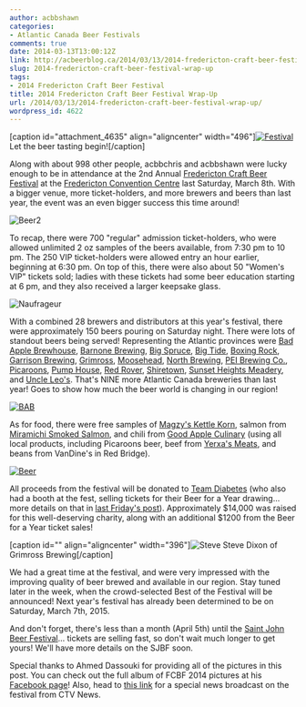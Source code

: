 ```yaml
---
author: acbbshawn
categories:
- Atlantic Canada Beer Festivals
comments: true
date: 2014-03-13T13:00:12Z
link: http://acbeerblog.ca/2014/03/13/2014-fredericton-craft-beer-festival-wrap-up/
slug: 2014-fredericton-craft-beer-festival-wrap-up
tags:
- 2014 Fredericton Craft Beer Festival
title: 2014 Fredericton Craft Beer Festival Wrap-Up
url: /2014/03/13/2014-fredericton-craft-beer-festival-wrap-up/
wordpress_id: 4622
---
```


[caption id="attachment_4635" align="aligncenter" width="496"][![Festival](http://acbeerblog.ca/wp-content/uploads/2014/03/festival.jpg?w=300)](http://acbeerblog.ca/wp-content/uploads/2014/03/festival.jpg) Let the beer tasting begin![/caption]

Along with about 998 other people, acbbchris and acbbshawn were lucky enough to be in attendance at the 2nd Annual [Fredericton Craft Beer Festival](http://www.frederictoncraftbeerfestival.com/) at the [Fredericton Convention Centre](http://www.frederictonconventions.ca/) last Saturday, March 8th. With a bigger venue, more ticket-holders, and more brewers and beers than last year, the event was an even bigger success this time around!

![Beer2](http://acbeerblog.ca/wp-content/uploads/2014/03/beer2.jpg?w=300)

To recap, there were 700 "regular" admission ticket-holders, who were allowed unlimited 2 oz samples of the beers available, from 7:30 pm to 10 pm. The 250 VIP ticket-holders were allowed entry an hour earlier, beginning at 6:30 pm. On top of this, there were also about 50 "Women's VIP" tickets sold; ladies with these tickets had some beer education starting at 6 pm, and they also received a larger keepsake glass.

![Naufrageur](http://acbeerblog.ca/wp-content/uploads/2014/03/naufrageur.jpg?w=300)

With a combined 28 brewers and distributors at this year's festival, there were approximately 150 beers pouring on Saturday night. There were lots of standout beers being served! Representing the Atlantic provinces were [Bad Apple Brewhouse](https://www.facebook.com/badapplebrewhouse), [Barnone Brewing](https://www.facebook.com/BarNone.Brewing), [Big Spruce](http://www.bigspruce.ca/), [Big Tide](http://bigtidebrew.com/), [Boxing Rock](http://www.boxingrock.ca/), [Garrison Brewing](http://www.garrisonbrewing.com/), [Grimross](https://www.facebook.com/pages/Grimross-Brewing-Co/110264115801307), [Moosehead](http://moosehead.ca/home/), [North Brewing](http://www.northbrewing.ca/), [PEI Brewing Co.](http://peibrewingcompany.com/), [Picaroons](http://www.picaroons.ca/), [Pump House](http://beer.pumphousebrewery.ca/), [Red Rover](http://www.redroverbrew.com/), [Shiretown](http://www.shiretownbeer.com/), [Sunset Heights Meadery](https://www.facebook.com/SunsetHeightsMeadery), and [Uncle Leo's](http://uncleleosbrewery.ca/). That's NINE more Atlantic Canada breweries than last year! Goes to show how much the beer world is changing in our region!

[![BAB](http://acbeerblog.ca/wp-content/uploads/2014/03/bab.jpg?w=300)](http://acbeerblog.ca/wp-content/uploads/2014/03/bab.jpg)

As for food, there were free samples of [Magzy's Kettle Korn](https://www.facebook.com/MagzysKettleKorn), salmon from [Miramichi Smoked Salmon](https://www.facebook.com/MiramichiSmokedSalmon), and chili from [Good Apple Culinary](https://www.facebook.com/GoodAppleYFC) (using all local products, including Picaroons beer, beef from [Yerxa's Meats](https://www.google.ca/maps/place/Yerxa%27s+Meats+Inc/@45.9238704,-66.707114,13z/data=!4m2!3m1!1s0x4ca43f98a3b89381:0x52f856c2afbea057), and beans from VanDine's in Red Bridge).

[![Beer](http://acbeerblog.ca/wp-content/uploads/2014/03/beer.jpg?w=300)](http://acbeerblog.ca/wp-content/uploads/2014/03/beer.jpg)

All proceeds from the festival will be donated to [Team Diabetes](http://www.diabetes.ca/how-you-can-help/team-diabetes) (who also had a booth at the fest, selling tickets for their Beer for a Year drawing... more details on that in [last Friday's post](http://atlanticcanadabeerblog.wordpress.com/2014/03/07/friday-wrap-up-20140307/)). Approximately $14,000 was raised for this well-deserving charity, along with an additional $1200 from the Beer for a Year ticket sales!

[caption id="" align="aligncenter" width="396"]![Steve](http://acbeerblog.ca/wp-content/uploads/2014/03/steve.jpg?w=200) Steve Dixon of Grimross Brewing[/caption]

We had a great time at the festival, and were very impressed with the improving quality of beer brewed and available in our region. Stay tuned later in the week, when the crowd-selected Best of the Festival will be announced! Next year's festival has already been determined to be on Saturday, March 7th, 2015.

And don't forget, there's less than a month (April 5th) until the [Saint John Beer Festival](https://www.facebook.com/SaintJohnBeerFest)... tickets are selling fast, so don't wait much longer to get yours! We'll have more details on the SJBF soon.

Special thanks to Ahmed Dassouki for providing all of the pictures in this post. You can check out the full album of FCBF 2014 pictures at his [Facebook page](https://www.facebook.com/dassouki.photos)! Also, head to [this link](http://atlantic.ctvnews.ca/video?clipId=303282) for a special news broadcast on the festival from CTV News.
